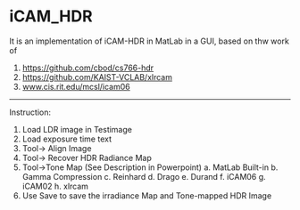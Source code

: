 # iCAM_HDR
It is an implementation of iCAM-HDR in MatLab in a GUI, based on thw work of
1. https://github.com/cbod/cs766-hdr
2. https://github.com/KAIST-VCLAB/xlrcam
3. www.cis.rit.edu/mcsl/icam06

---------------------------------------------------------------------------------
Instruction:
1. Load LDR image in Testimage
2. Load exposure time text
3. Tool-> Align Image
4. Tool-> Recover HDR Radiance Map
5. Tool->Tone Map (See Description in Powerpoint)
	a. MatLab Built-in
	b. Gamma Compression
	c. Reinhard
	d. Drago
	e. Durand
	f. iCAM06
	g. iCAM02
	h. xlrcam
6. Use Save to save the irradiance Map and Tone-mapped HDR Image